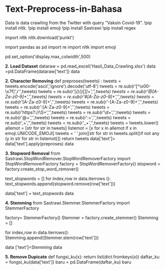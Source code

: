 # Text-Preprocess-in-Bahasa
Data is data crawling from the Twitter with query "Vaksin Covid-19".
!pip install nltk.
!pip install emoji
!pip install Sastrawi
!pip install regex

import nltk
nltk.download('punkt')

import pandas as pd
import re
import nltk
import emoji

pd.set_option('display.max_colwidth',500)

**2. Load Dataset**
dataraw = pd.read_excel('Hasil_Data_Crawling.xlsx')
data =pd.DataFrame(dataraw['text']) 
data

**2. Character Removing**
def preproses(tweets) :
    tweets = tweets.encode('ascii','ignore').decode('utf-8')
    tweets = re.sub(r'[^\x00-\x7f]',r'',tweets)
    tweets = re.sub(r'[_(){}[]]+','',tweets)
    tweets = re.sub(r'@[A-Za-z0-9]+','',tweets)
    tweets = re.sub(r'#[A-Za-z0-9]+','',tweets)
    tweets = re.sub(r'_[A-Za-z0-9]+','',tweets)
    tweets = re.sub(r'-[A-Za-z0-9]+','',tweets)
    tweets = re.sub(r':[A-Za-z0-9]+','',tweets)
    tweets = re.sub(r'https?:\/\/\S+','',tweets)
    tweets = re.sub(r'\d+','',tweets)
    tweets = re.sub(r'@+','',tweets)
    tweets = re.sub(r':+','',tweets)
    tweets = re.sub(r',+','',tweets)
    tweets = re.sub(r'_+','',tweets)
    tweets = tweets.lower()
    allemot = [str for str in tweets]
    listemot = [x for x in allemot if x in emoji.UNICODE_EMOJI]
    tweets = ' '.join([str for str in tweets.split()if not any (y in str for str in listemot)])
    return tweets
data['text']= data['text'].apply(preproses)
data

**3. Stopword Removal**
from Sastrawi.StopWordRemover.StopWordRemoverFactory import StopWordRemoverFactory
factory = StopWordRemoverFactory()
stopword = factory.create_stop_word_remover()

text_stopwords = []
for index,row in data.iterrows ():
    text_stopwords.append(stopword.remove(row['text']))  
    
data['text'] = text_stopwords
data

**4. Stemming**
from Sastrawi.Stemmer.StemmerFactory import StemmerFactory

factory= StemmerFactory()
Stemmer = factory.create_stemmer()
Stemming = []

for index,row in data.iterrows():
    Stemming.append(Stemmer.stem(row['text']))
    
data ['text']=Stemming
data

**5. Remove Dupicate**
def fungsi_ku(x):
  return list(dict.fromkeys(x))
daftar_ku = fungsi_ku(data['text'])
baru = pd.DataFrame(daftar_ku)
baru
